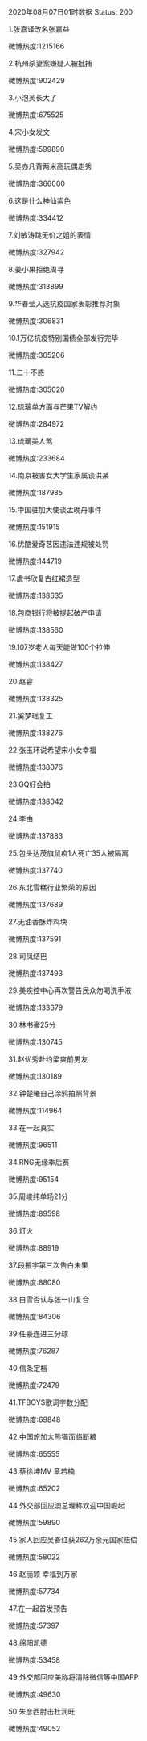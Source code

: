 2020年08月07日01时数据
Status: 200

1.张嘉译改名张嘉益

微博热度:1215166

2.杭州杀妻案嫌疑人被批捕

微博热度:902429

3.小泡芙长大了

微博热度:675525

4.宋小女发文

微博热度:599890

5.吴亦凡背两米高玩偶走秀

微博热度:366000

6.这是什么神仙紫色

微博热度:334412

7.刘敏涛跳无价之姐的表情

微博热度:327942

8.姜小果拒绝周寻

微博热度:313899

9.华春莹入选抗疫国家表彰推荐对象

微博热度:306831

10.1万亿抗疫特别国债全部发行完毕

微博热度:305206

11.二十不惑

微博热度:305020

12.琉璃单方面与芒果TV解约

微博热度:284972

13.琉璃美人煞

微博热度:233684

14.南京被害女大学生家属谈洪某

微博热度:187985

15.中国驻加大使谈孟晚舟事件

微博热度:151915

16.优酷爱奇艺因违法违规被处罚

微博热度:144719

17.虞书欣复古红裙造型

微博热度:138635

18.包商银行将被提起破产申请

微博热度:138560

19.107岁老人每天能做100个拉伸

微博热度:138427

20.赵睿

微博热度:138325

21.奚梦瑶复工

微博热度:138276

22.张玉环说希望宋小女幸福

微博热度:138076

23.GQ好会拍

微博热度:138042

24.李由

微博热度:137883

25.包头达茂旗鼠疫1人死亡35人被隔离

微博热度:137740

26.东北雪糕行业繁荣的原因

微博热度:137689

27.无油香酥炸鸡块

微博热度:137591

28.司凤结巴

微博热度:137493

29.美疾控中心再次警告民众勿喝洗手液

微博热度:133679

30.林书豪25分

微博热度:130745

31.赵优秀赴约梁爽前男友

微博热度:130189

32.钟楚曦自己涂鸦拍照背景

微博热度:114964

33.在一起真实

微博热度:96511

34.RNG无缘季后赛

微博热度:95154

35.周峻纬单场21分

微博热度:89598

36.灯火

微博热度:88919

37.段振宇第三次告白未果

微博热度:88080

38.白雪否认与张一山复合

微博热度:84306

39.任豪连进三分球

微博热度:76287

40.信条定档

微博热度:72479

41.TFBOYS歌词字数分配

微博热度:69848

42.中国旅加大熊猫面临断粮

微博热度:65555

43.蔡徐坤MV 章若楠

微博热度:65202

44.外交部回应澳总理称欢迎中国崛起

微博热度:59890

45.家人回应吴春红获262万余元国家赔偿

微博热度:58022

46.赵丽颖 幸福到万家

微博热度:57734

47.在一起首发预告

微博热度:57397

48.绵阳凯德

微博热度:53458

49.外交部回应美称将清除微信等中国APP

微博热度:49630

50.朱彦西肘击杜润旺

微博热度:49052

